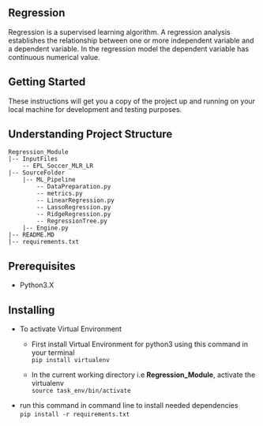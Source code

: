 ## Regression
Regression is a supervised learning algorithm. 
A regression analysis establishes the relationship between one or more independent variable and a dependent variable.
In the regression model the dependent variable has continuous numerical value.


## Getting Started
These instructions will get you a copy of the project up and running on your local machine for development and testing purposes. 


## Understanding Project Structure
```
Regression_Module
|-- InputFiles
    -- EPL_Soccer_MLR_LR
|-- SourceFolder
    |-- ML_Pipeline
        -- DataPreparation.py
        -- metrics.py
        -- LinearRegression.py
        -- LassoRegression.py
        -- RidgeRegression.py
        -- RegressionTree.py
    |-- Engine.py
|-- README.MD
|-- requirements.txt
```

## Prerequisites
* Python3.X


## Installing
* To activate Virtual Environment
    * First install Virtual Environment for python3 using this command in your terminal\
           `pip install virtualenv`
        
    * In the current working directory i.e **Regression_Module**, activate the virtualenv\
            `source task_env/bin/activate`
* run this command in command line to install needed dependencies\
     `pip install -r requirements.txt`
     

    
